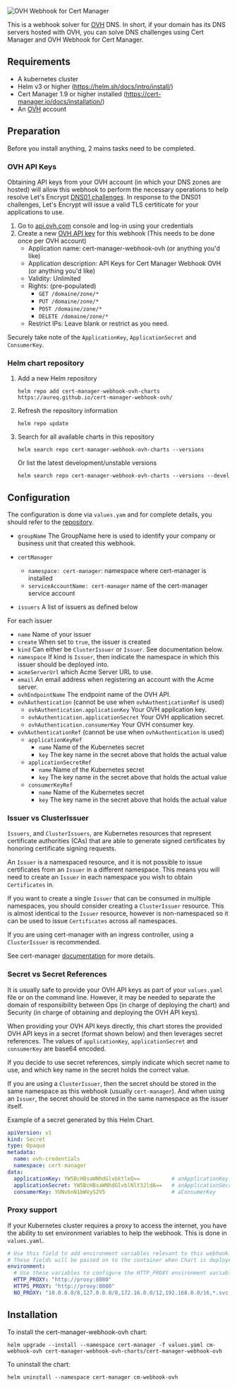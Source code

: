 ![OVH Webhook for Cert Manager](https://raw.githubusercontent.com/aureq/cert-manager-webhook-ovh/main/assets/images/cert-manager-webhook-ovh.svg "OVH Webhook for Cert Manager")

This is a webhook solver for [OVH](http://www.ovh.com) DNS. In short, if your domain has its DNS servers hosted with OVH, you can solve DNS challenges using Cert Manager and OVH Webhook for Cert Manager.

## Requirements

- A kubernetes cluster
- Helm v3 or higher (https://helm.sh/docs/intro/install/)
- Cert Manager 1.9 or higher installed (https://cert-manager.io/docs/installation/)
- An [OVH](https://www.ovh.com) account

## Preparation

Before you install anything, 2 mains tasks need to be completed.

### OVH API Keys

Obtaining API keys from your OVH account (in which your DNS zones are hosted) will allow this webhook to perform the necessary operations to help resolve Let's Encrypt [DNS01 challenges](https://letsencrypt.org/docs/challenge-types/#dns-01-challenge). In response to the DNS01 challenges, Let's Encrypt will issue a valid TLS certiticate for your applications to use.

1. Go to [api.ovh.com](https://api.ovh.com/console/) console and log-in using your credentials
2. Create a new [OVH API key](https://api.ovh.com/createToken/index.cgi?GET=/domain/zone/*&PUT=/domain/zone/*&POST=/domain/zone/*&DELETE=/domain/zone/*
) for this webhook (This needs to be done once per OVH account)
    * Application name: cert-manager-webhook-ovh (or anything you'd like)
    * Application description: API Keys for Cert Manager Webhook OVH (or anything you'd like)
    * Validity: Unlimited
    * Rights: (pre-populated)
      * `GET /domaine/zone/*`
      * `PUT /domaine/zone/*`
      * `POST /domaine/zone/*`
      * `DELETE /domaine/zone/*`
    * Restrict IPs: Leave blank or restrict as you need.

Securely take note of the `ApplicationKey`, `ApplicationSecret` and `ConsumerKey`.

### Helm chart repository

1. Add a new Helm repository

    ```
    helm repo add cert-manager-webhook-ovh-charts https://aureq.github.io/cert-manager-webhook-ovh/
    ```

2. Refresh the repository information

    ```
    helm repo update
    ```

3. Search for all available charts in this repository

    ```
    helm search repo cert-manager-webhook-ovh-charts --versions
    ```

    Or list the latest development/unstable versions

    ```
    helm search repo cert-manager-webhook-ovh-charts --versions --devel
    ```

## Configuration

The configuration is done via `values.yam` and for complete details, you should refer to the [repository](https://github.com/aureq/cert-manager-webhook-ovh/blob/main/charts/cert-manager-webhook-ovh/values.yaml).

* `groupName` The GroupName here is used to identify your company or business unit that created this webhook.
* `certManager`
  * `namespace: cert-manager`: namespace where cert-manager is installed
  * `serviceAccountName: cert-manager` name of the cert-manager service account

* `issuers` A list of issuers as defined below

For each issuer
* `name` Name of your issuer
* `create` When set to `true`, the issuer is created
* `kind` Can either be `ClusterIssuer` or `Issuer`. See documentation below.
* `namespace` If kind is `Issuer`, then indicate the namespace in which this issuer should be deployed into.
* `acmeServerUrl` which Acme Server URL to use.
* `email` An email address when registering an account with the Acme server.
* `ovhEndpointName` The endpoint name of the OVH API.
* `ovhAuthentication` (cannot be use when `ovhAuthenticationRef` is used)
  * `ovhAuthentication.applicationKey` Your OVH application key.
  * `ovhAuthentication.applicationSecret` Your OVH application secret.
  * `ovhAuthentication.consumerKey` Your OVH consumer key.
* `ovhAuthenticationRef` (cannot be use when `ovhAuthentication` is used)
  * `applicationKeyRef`
    * `name` Name of the Kubernetes secret
    * `key` The key name in the secret above that holds the actual value
  * `applicationSecretRef`
    * `name` Name of the Kubernetes secret
    * `key` The key name in the secret above that holds the actual value
  * `consumerKeyRef`
    * `name` Name of the Kubernetes secret
    * `key` The key name in the secret above that holds the actual value

### Issuer vs ClusterIssuer

`Issuers`, and `ClusterIssuers`, are Kubernetes resources that represent certificate authorities (CAs) that are able to generate signed certificates by honoring certificate signing requests.

An `Issuer` is a namespaced resource, and it is not possible to issue certificates from an `Issuer` in a different namespace. This means you will need to create an `Issuer` in each namespace you wish to obtain `Certificates` in.

If you want to create a single `Issuer` that can be consumed in multiple namespaces, you should consider creating a `ClusterIssuer` resource. This is almost identical to the `Issuer` resource, however is non-namespaced so it can be used to issue `Certificates` across all namespaces.

If you are using cert-manager with an ingress controller, using a `ClusterIssuer` is recommended.

See cert-manager [documentation](https://cert-manager.io/docs/concepts/issuer/) for more details.

### Secret vs Secret References

It is usually safe to provide your OVH API keys as part of your `values.yaml` file or on the command line. However, it may be needed to separate the domain of responsibility between Ops (in charge of deploying the chart) and Security (in charge of obtaining and deploying the OVH API keys).

When providing your OVH API keys directly, this chart stores the provided OVH API keys in a secret (format shown  below) and then leverages secret references. The values of `applicationKey`, `applicationSecret` and `consumerKey` are base64 encoded.

If you decide to use secret references, simply indicate which secret name to use, and which key name in the secret holds the correct value.

If you are using a `ClusterIssuer`, then the secret should be stored in the same namespace as this webhook (usually `cert-manager`). And when using an `Issuer`, the secret should be stored in the same namespace as the issuer itself.

Example of a secret generated by this Helm Chart.
```yaml
apiVersion: v1
kind: Secret
type: Opaque
metadata:
  name: ovh-credentials
  namespace: cert-manager
data:
  applicationKey: YW5BcHBsaWNhdGlvbktleQ==          # anApplicationKey
  applicationSecret: YW5BcHBsaWNhdGlvblNlY3JldA==   # anApplicationSecret
  consumerKey: YUNvbnN1bWVyS2V5                     # aConsumerKey
```

### Proxy support

If your Kubernetes cluster requires a proxy to access the internet, you have the ability to set environment variables to help the webhook. This is done in `values.yaml`.

```yaml
# Use this field to add environment variables relevant to this webhook.
# These fields will be passed on to the container when Chart is deployed.
environment:
  # Use these variables to configure the HTTP_PROXY environment variables
  HTTP_PROXY: "http://proxy:8080"
  HTTPS_PROXY: "http://proxy:8080"
  NO_PROXY: "10.0.0.0/8,127.0.0.0/8,172.16.0.0/12,192.168.0.0/16,*.svc,*.cluster.local,*.svc.cluster.local,169.254.169.254,127.0.0.1,localhost,localhost.localdomain"
```

## Installation

To install the cert-manager-webhook-ovh chart:

    helm upgrade --install --namespace cert-manager -f values.yaml cm-webhook-ovh cert-manager-webhook-ovh-charts/cert-manager-webhook-ovh

To uninstall the chart:

    helm uninstall --namespace cert-manager cm-webhook-ovh